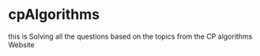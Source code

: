 # cpAlgorithms
this is Solving all the questions based on the topics from the CP algorithms Website
